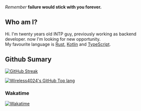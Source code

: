 [//]: # (### Knock, Knock! any cat here?)
[//]: # (![Cat gif from internet]&#40;https://thumbs.gfycat.com/FaroffFreeAfricangoldencat-max-1mb.gif&#41;)

*Remember* **failure would stick with you forever.**

## Who am I?
Hi. I'm twenty years old INTP guy, previously working as backend developer. now I'm looking for new opportunity.  
My favourite language is [Rust](https://github.com/rust-lang/rust), [Kotlin](https://github.com/JetBrains/kotlin) and [TypeScript](https://github.com/microsoft/TypeScript).


## Github Sumary
[//]: # ([![Wireless4024's GitHub stats]&#40;https://github-readme-stats.vercel.app/api?username=wireless4024&show_icons=true&theme=radical&hide_border=true&title_color=FF4D00&text_color=42A4F3&#41;]&#40;https://github.com/Wireless4024&#41;  )
[![GitHub Streak](https://github-readme-streak-stats.herokuapp.com?user=Wireless4024&theme=radical&hide_border=true&ring=FF4D00&currStreakNum=FF4D00&sideNums=FF4D00&sideLabels=FF4000&currStreakLabel=FF4000&fire=EE6191&dates=42A4F3)](https://git.io/streak-stats)

[![Wireless4024's GitHub Top lang](https://github-readme-stats.vercel.app/api/top-langs?username=wireless4024&show_icons=true&theme=radical&hide_border=true&title_color=FF4D00&text_color=42A4F3&layout=compact&langs_count=12)](https://github.com/Wireless4024)  

### Wakatime
[![Wakatime](https://github-readme-stats.vercel.app/api/wakatime?username=wireless4024&langs_count=12&show_icons=true&locale=en&theme=radical&layout=compact&hide_border=true&title_color=FF4D00&text_color=42A4F3)](https://wakatime.com/@wireless4024)


<!--
**Wireless4024/Wireless4024** is a ✨ _special_ ✨ repository because its `README.md` (this file) appears on your GitHub profile.

Here are some ideas to get you started:

- 🔭 I’m currently working on ...
- 🌱 I’m currently learning ...
- 👯 I’m looking to collaborate on ...
- 🤔 I’m looking for help with ...
- 💬 Ask me about ...
- 📫 How to reach me: ...
- 😄 Pronouns: ...
- ⚡ Fun fact: ...
-->
